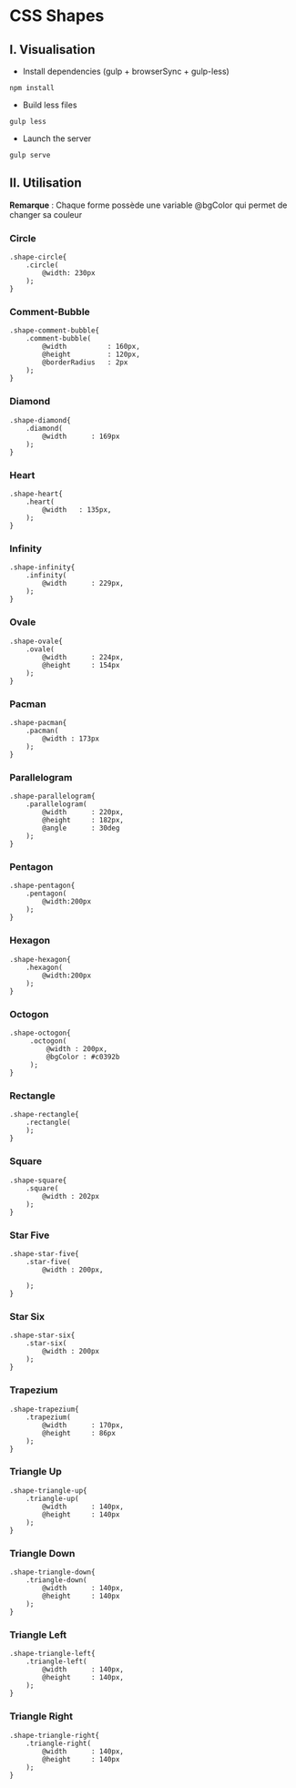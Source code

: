
# CSS Shapes

## I. Visualisation    
- Install dependencies (gulp + browserSync + gulp-less)
```   
npm install
```

- Build less files
```
gulp less
```   

- Launch the server
```
gulp serve
```   


## II. Utilisation
**Remarque** : Chaque forme possède une variable @bgColor qui permet de changer sa couleur

### Circle
```Less
.shape-circle{
    .circle(
        @width: 230px
    );
}
```   


### Comment-Bubble
```Less    
.shape-comment-bubble{
    .comment-bubble(
        @width          : 160px,
        @height         : 120px,
        @borderRadius   : 2px
    );
}
```


### Diamond
```Less
.shape-diamond{
    .diamond(
        @width      : 169px
    );
}
```


### Heart
```Less
.shape-heart{
    .heart(
        @width   : 135px, 
    );
}
```


### Infinity
```Less
.shape-infinity{
    .infinity(
        @width      : 229px,
    );
}
```


### Ovale
```Less
.shape-ovale{
    .ovale(
        @width      : 224px,
        @height     : 154px
    );
}
```


### Pacman
```Less
.shape-pacman{
    .pacman(
        @width : 173px
    );
}
```


### Parallelogram
```Less
.shape-parallelogram{
    .parallelogram(
        @width      : 220px,
        @height     : 182px,
        @angle      : 30deg
    );
}
```


### Pentagon
```Less
.shape-pentagon{
    .pentagon(
        @width:200px 
    );
}
```


### Hexagon
```Less
.shape-hexagon{
    .hexagon(
        @width:200px
    );
}
```


### Octogon
```Less
.shape-octogon{
     .octogon(
         @width : 200px,
         @bgColor : #c0392b
     );
}
```


### Rectangle
```Less
.shape-rectangle{
    .rectangle(
    );
}
```


### Square
```
.shape-square{
    .square(
        @width : 202px
    );
}
```


### Star Five
```Less
.shape-star-five{
    .star-five(
        @width : 200px,
        
    );
}
```


### Star Six
```Less
.shape-star-six{
    .star-six(
        @width : 200px
    );
}
```


### Trapezium
```Less
.shape-trapezium{
    .trapezium(
        @width      : 170px,
        @height     : 86px
    );
}
```


### Triangle Up
```Less
.shape-triangle-up{
    .triangle-up(
        @width      : 140px,
        @height     : 140px
    );      
}
```


### Triangle Down
```Less
.shape-triangle-down{
    .triangle-down(
        @width      : 140px,
        @height     : 140px
    );      
}
```


### Triangle Left
```Less
.shape-triangle-left{
    .triangle-left(
        @width      : 140px,
        @height     : 140px,
    );
}
```


### Triangle Right
```Less
.shape-triangle-right{
    .triangle-right(
        @width      : 140px,
        @height     : 140px
    );
}
```
